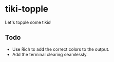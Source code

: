 # tiki-topple

Let's topple some tikis!


## Todo

- Use Rich to add the correct colors to the output.
- Add the terminal clearing seamlessly.